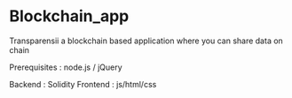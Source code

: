 # Blockchain_app
Transparensii a blockchain based application where you can share data on chain

Prerequisites : node.js / jQuery

Backend : Solidity
Frontend : js/html/css

